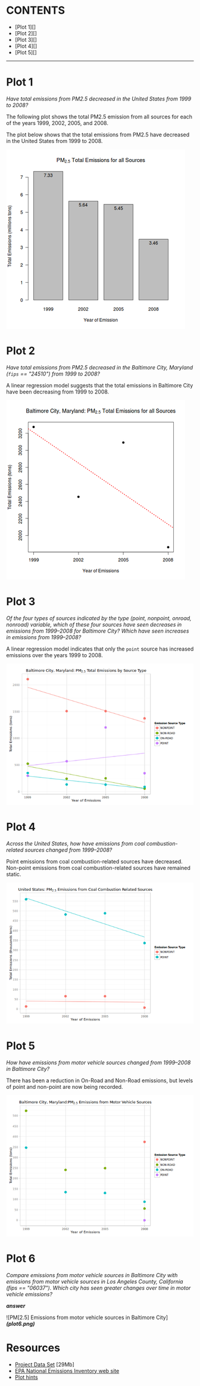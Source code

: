 CONTENTS
========

* [Plot 1][]
* [Plot 2][]
* [Plot 3][]
* [Plot 4][]
* [Plot 5][]

-----

Plot 1
======

*Have total emissions from PM2.5 decreased in the United States from 1999 to
2008?*

The following plot shows the total PM2.5 emission from all sources for each of
the years 1999, 2002, 2005, and 2008.

The plot below shows that the total emissions from PM2.5 have decreased in the
United States from 1999 to 2008.

![PM[2.5] Emission totals for all sources](plot1.png)

Plot 2
======

*Have total emissions from PM2.5 decreased in the Baltimore City, Maryland
(`fips` == "24510") from 1999 to 2008?*

A linear regression model suggests that the total emissions in Baltimore City 
have been decreasing from 1999 to 2008.

![PM[2.5] Emission totals for Baltimore City, Maryland](plot2.png)

Plot 3
======

*Of the four types of sources indicated by the type (point, nonpoint, onroad,
nonroad) variable, which of these four sources have seen decreases in emissions
from 1999–2008 for Baltimore City? Which have seen increases in emissions from
1999–2008?*

A linear regression model indicates that only the `point` source has
increased emissions over the years 1999 to 2008.

![PM[2.5] Emission by source types for Baltimore City, Maryland](plot3.png)

Plot 4
======

*Across the United States, how have emissions from coal combustion-related
sources changed from 1999–2008?*

Point emissions from coal combustion-related sources have decreased. Non-point
emissions from coal combustion-related sources have remained static.

![PM[2.5] Emissions from coal combustion-related sources across United States](plot4.png)

Plot 5
======

*How have emissions from motor vehicle sources changed from 1999–2008 in
Baltimore City?*

There has been a reduction in On-Road and Non-Road emissions, but levels of
point and non-point are now being recorded.

![PM[2.5] Emissions from motor vehicle sources in Baltimore City](plot5.png)

Plot 6
======

*Compare emissions from motor vehicle sources in Baltimore City with emissions from motor vehicle sources in Los Angeles County, California (fips == "06037"). Which city has seen greater changes over time in motor vehicle emissions?*

***answer***

![PM[2.5] Emissions from motor vehicle sources in Baltimore City]***(plot6.png)***

Resources
=========

* [Project Data Set](https://d396qusza40orc.cloudfront.net/exdata%2Fdata%2FNEI_data.zip) [29Mb]
* [EPA National Emissions Inventory web site](http://www.epa.gov/ttn/chief/eiinformation.html)
* [Plot hints](https://www.stat.auckland.ac.nz/~paul/RGraphics/chapter3.html)
